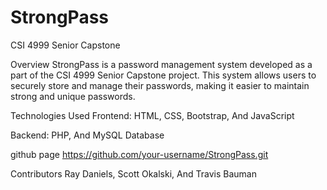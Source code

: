 # StrongPass
CSI 4999 Senior Capstone

Overview
StrongPass is a password management system developed as a part of the CSI 4999 Senior Capstone project. This system allows users to securely store and manage their passwords, making it easier to maintain strong and unique passwords.

Technologies Used
Frontend:
HTML,
CSS,
Bootstrap,
And JavaScript

Backend:
PHP,
And MySQL Database

github page https://github.com/your-username/StrongPass.git

Contributors
Ray Daniels,
Scott Okalski,
And Travis Bauman